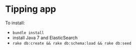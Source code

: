 # Tipping app

To install:

- `bundle install`
- install Java 7 and ElasticSearch
- `rake db:create && rake db:schema:load && rake db:seed`